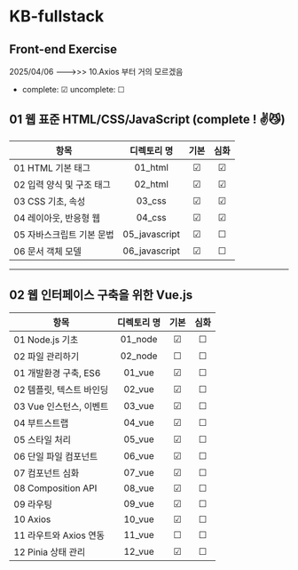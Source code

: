 # KB-fullstack
## Front-end Exercise

2025/04/06 --->>> 10.Axios 부터 거의 모르겠음

- complete: ☑ uncomplete: ☐

## 01 웹 표준 HTML/CSS/JavaScript (complete ! ✌😼)
| 항목 | 디렉토리 명 | 기본 | 심화 | 
|------|:----:|:----:|:----:|
| 01 HTML 기본 태그 | 01_html | ☑ | ☑ | 
| 02 입력 양식 및 구조 태그 | 02_html | ☑ | ☑ |  
| 03 CSS 기초, 속성 | 03_css | ☑ | ☑ |  
| 04 레이아웃, 반응형 웹 | 04_css | ☑ | ☑ |  
| 05 자바스크립트 기본 문법 | 05_javascript | ☑ | ☐ |
| 06 문서 객체 모델 | 06_javascript | ☑ | ☐ |
---
## 02 웹 인터페이스 구축을 위한 Vue.js
| 항목 | 디렉토리 명 | 기본 | 심화 | 
|------|:----:|:----:|:----:|
| 01 Node.js 기초 | 01_node | ☑ | ☐ |
| 02 파일 관리하기 | 02_node | ☐ | ☐ |
| 01 개발환경 구축, ES6 | 01_vue | ☑ | ☐ |
| 02 템플릿, 텍스트 바인딩 | 02_vue | ☑ | ☐ |
| 03 Vue 인스턴스, 이벤트 | 03_vue | ☑ | ☐ |
| 04 부트스트랩 | 04_vue | ☑ | ☐ |
| 05 스타일 처리 | 05_vue | ☑ | ☐ |
| 06 단일 파일 컴포넌트 | 06_vue | ☑ | ☐ |
| 07 컴포넌트 심화 | 07_vue | ☑ | ☐ |
| 08 Composition API | 08_vue | ☑ | ☐ |
| 09 라우팅 | 09_vue | ☑ | ☐ |
| 10 Axios | 10_vue | ☑ | ☐ |
| 11 라우트와 Axios 연동 | 11_vue | ☐ | ☐ |
| 12 Pinia 상태 관리 | 12_vue | ☑ | ☐ |

